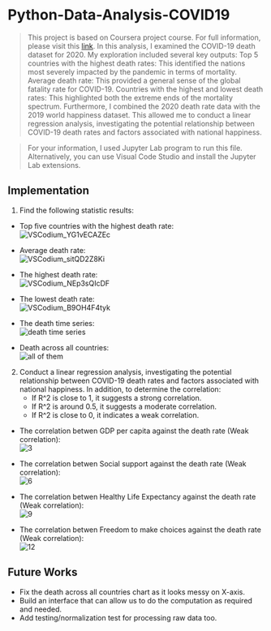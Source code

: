 # Python-Data-Analysis-COVID19

> This project is based on Coursera project course. For full information, please visit this [link](https://www.coursera.org/projects/covid19-data-analysis-using-python). 
> In this analysis, I examined the COVID-19 death dataset for 2020. My exploration included several key outputs:
> Top 5 countries with the highest death rates: This identified the nations most severely impacted by the pandemic in terms of mortality.
> Average death rate: This provided a general sense of the global fatality rate for COVID-19.
> Countries with the highest and lowest death rates: This highlighted both the extreme ends of the mortality spectrum.
> Furthermore, I combined the 2020 death rate data with the 2019 world happiness dataset. This allowed me to conduct a linear regression analysis, investigating the potential relationship between COVID-19 death rates and factors associated with national happiness.

> For your information, I used Jupyter Lab program to run this file. Alternatively, you can use Visual Code Studio and install the Jupyter Lab extensions. 

## Implementation

1. Find the following statistic results: 
* Top five countries with the highest death rate: <br>
![VSCodium_YG1vECAZEc](https://github.com/Kwangsa19/Python-Data-Analysis-Covid19/assets/135963482/8c95c0db-e3d7-4a52-914e-b0b8c3221fdd)

* Average death rate: <br>
![VSCodium_sitQD2Z8Ki](https://github.com/Kwangsa19/Python-Data-Analysis-Covid19/assets/135963482/06bfb346-4c17-43c0-8ea1-321814cb97ff)

* The highest death rate: <br>
![VSCodium_NEp3sQIcDF](https://github.com/Kwangsa19/Python-Data-Analysis-Covid19/assets/135963482/a092b7e0-dc84-49ed-b615-b3decb76b37d)

* The lowest death rate: <br>
![VSCodium_B9OH4F4tyk](https://github.com/Kwangsa19/Python-Data-Analysis-Covid19/assets/135963482/8efd833a-c08c-4774-a167-dde8d16fbb6d)

* The death time series: <br>
![death time series](https://github.com/Kwangsa19/Python-Data-Analysis-Covid19/assets/135963482/d846a4c7-47f6-467e-b5a6-5688249f34d2)

* Death across all countries: <br>
![all of them](https://github.com/Kwangsa19/Python-Data-Analysis-Covid19/assets/135963482/b2d04a73-f28c-45f6-a7af-a1c6f2ff0796)

2. Conduct a linear regression analysis, investigating the potential relationship between COVID-19 death rates and factors associated with national happiness.
   In addition, to determine the correlation:
   - If R^2 is close to 1, it suggests a strong correlation.
   - If R^2 is around 0.5, it suggests a moderate correlation.
   - If R^2 is close to 0, it indicates a weak correlation.
   
* The correlation betwen GDP per capita against the death rate (Weak correlation): <br>
![3](https://github.com/Kwangsa19/Python-Data-Analysis-Covid19/assets/135963482/a44f88c6-36c1-4fa4-afa9-8469e1fa571c)

* The correlation betwen Social support against the death rate (Weak correlation): <br>
![6](https://github.com/Kwangsa19/Python-Data-Analysis-Covid19/assets/135963482/44564966-4606-4786-a8f2-14d2d2c450ee)

* The correlation betwen Healthy Life Expectancy against the death rate (Weak correlation): <br>
![9](https://github.com/Kwangsa19/Python-Data-Analysis-Covid19/assets/135963482/022fd5f3-799d-48c4-9d08-30612b92d84e)

* The correlation betwen Freedom to make choices against the death rate (Weak correlation): <br>
![12](https://github.com/Kwangsa19/Python-Data-Analysis-Covid19/assets/135963482/c252b5c8-b3c1-4d86-915d-6c25baf09957)

## Future Works
* Fix the death across all countries chart as it looks messy on X-axis.
* Build an interface that can allow us to do the computation as required and needed.
* Add testing/normalization test for processing raw data too. 
